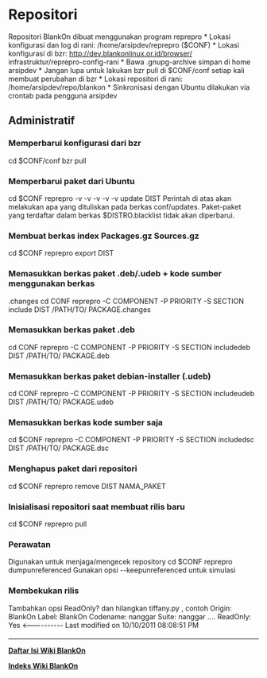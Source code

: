 # Repositori
Repositori BlankOn dibuat menggunakan program ​reprepro
    * Lokasi konfigurasi dan log di rani: /home/arsipdev/reprepro ($CONF)
    * Lokasi konfigurasi di bzr: ​http://dev.blankonlinux.or.id/browser/
      infrastruktur/reprepro-config-rani
    * Bawa .gnupg-archive simpan di home arsipdev
    * Jangan lupa untuk lakukan bzr pull di $CONF/conf setiap kali membuat
      perubahan di bzr
    * Lokasi repositori di rani: /home/arsipdev/repo/blankon
    * Sinkronisasi dengan Ubuntu dilakukan via crontab pada pengguna arsipdev
## Administratif
### Memperbarui konfigurasi dari bzr
cd $CONF/conf
bzr pull
### Memperbarui paket dari Ubuntu
cd $CONF
reprepro -v -v -v -v -v update DIST
Perintah di atas akan melakukan apa yang dituliskan pada berkas conf/updates.
Paket-paket yang terdaftar dalam berkas $DISTRO.blacklist tidak akan
diperbarui.
### Membuat berkas index Packages.gz Sources.gz
cd $CONF
reprepro export DIST
### Memasukkan berkas paket .deb/.udeb + kode sumber menggunakan berkas
.changes
cd CONF
reprepro -C COMPONENT -P PRIORITY -S SECTION include DIST /PATH/TO/
PACKAGE.changes
### Memasukkan berkas paket .deb
cd CONF
reprepro -C COMPONENT -P PRIORITY -S SECTION includedeb DIST /PATH/TO/
PACKAGE.deb
### Memasukkan berkas paket debian-installer (.udeb)
cd CONF
reprepro -C COMPONENT -P PRIORITY -S SECTION includeudeb DIST /PATH/TO/
PACKAGE.udeb
### Memasukkan berkas kode sumber saja
cd $CONF
reprepro -C COMPONENT -P PRIORITY -S SECTION includedsc DIST /PATH/TO/
PACKAGE.dsc
### Menghapus paket dari repositori
cd $CONF
reprepro remove DIST NAMA_PAKET
### Inisialisasi repositori saat membuat rilis baru
cd $CONF
reprepro pull <nama-distro-asal>
### Perawatan
Digunakan untuk menjaga/mengecek repository
cd $CONF
reprepro dumpunreferenced
Gunakan opsi --keepunreferenced untuk simulasi
### Membekukan rilis
Tambahkan opsi ReadOnly? dan hilangkan tiffany.py , contoh
Origin: BlankOn
Label: BlankOn
Codename: nanggar
Suite: nanggar
....
ReadOnly: Yes  <----------
Last modified on 10/10/2011 08:08:51 PM
#### 
    
 
 
 
 
 
---
[**Daftar Isi Wiki BlankOn**](/DaftarIsi/README.md)
 
[**Indeks Wiki BlankOn**](/Indeks.md)
